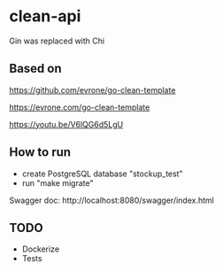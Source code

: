 # clean-api

Gin was replaced with Chi

## Based on 

https://github.com/evrone/go-clean-template

https://evrone.com/go-clean-template

https://youtu.be/V6lQG6d5LgU

## How to run

- create PostgreSQL database "stockup_test"
- run "make migrate"

Swagger doc: http://localhost:8080/swagger/index.html

## TODO

- Dockerize
- Tests